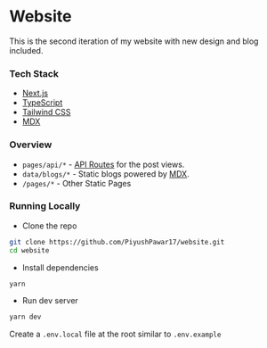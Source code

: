 # Website

This is the second iteration of my website with new design and blog included.

### Tech Stack

-   [Next.js](https://nextjs.org/)
-   [TypeScript](https://www.typescriptlang.org/)
-   [Tailwind CSS](https://tailwindcss.com/)
-   [MDX](https://github.com/mdx-js/mdx)

### Overview

-   `pages/api/*` - [API Routes](https://nextjs.org/docs/api-routes/introduction) for the post views.
-   `data/blogs/*` - Static blogs powered by [MDX](https://github.com/mdx-js/mdx).
-   `/pages/*` - Other Static Pages

### Running Locally

-   Clone the repo

```sh
git clone https://github.com/PiyushPawar17/website.git
cd website
```

-   Install dependencies

```sh
yarn
```

-   Run dev server

```sh
yarn dev
```

Create a `.env.local` file at the root similar to `.env.example`
